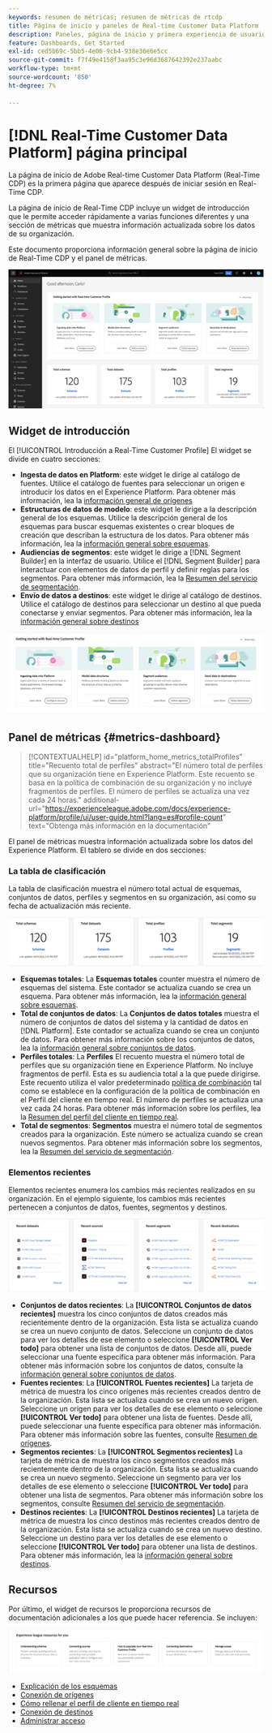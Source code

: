 ```yaml
---
keywords: resumen de métricas; resumen de métricas de rtcdp
title: Página de inicio y paneles de Real-time Customer Data Platform
description: Paneles, página de inicio y primera experiencia de usuario en Adobe Experience Platform
feature: Dashboards, Get Started
exl-id: ced5b69c-5bb5-4e06-9cb4-938e36e6e5cc
source-git-commit: f7f49e4158f3aa95c3e96d3687642392e237aabc
workflow-type: tm+mt
source-wordcount: '850'
ht-degree: 7%

---
```


# [!DNL Real-Time Customer Data Platform] página principal

La página de inicio de Adobe Real-time Customer Data Platform (Real-Time CDP) es la primera página que aparece después de iniciar sesión en Real-Time CDP.

La página de inicio de Real-Time CDP incluye un widget de introducción que le permite acceder rápidamente a varias funciones diferentes y una sección de métricas que muestra información actualizada sobre los datos de su organización.

Este documento proporciona información general sobre la página de inicio de Real-Time CDP y el panel de métricas.

![La página de inicio de la IU de Platform.](assets/platform-home/home.png)

## Widget de introducción

El [!UICONTROL Introducción a Real-Time Customer Profile] El widget se divide en cuatro secciones:

* **Ingesta de datos en Platform**: este widget le dirige al catálogo de fuentes. Utilice el catálogo de fuentes para seleccionar un origen e introducir los datos en el Experience Platform. Para obtener más información, lea la [información general de orígenes](../sources/home.md)
* **Estructuras de datos de modelo**: este widget le dirige a la descripción general de los esquemas. Utilice la descripción general de los esquemas para buscar esquemas existentes o crear bloques de creación que describan la estructura de los datos. Para obtener más información, lea la [información general sobre esquemas](../xdm/home.md).
* **Audiencias de segmentos**: este widget le dirige a [!DNL Segment Builder] en la interfaz de usuario. Utilice el [!DNL Segment Builder] para interactuar con elementos de datos de perfil y definir reglas para los segmentos. Para obtener más información, lea la [Resumen del servicio de segmentación](../segmentation/home.md).
* **Envío de datos a destinos**: este widget le dirige al catálogo de destinos. Utilice el catálogo de destinos para seleccionar un destino al que pueda conectarse y enviar segmentos. Para obtener más información, lea la [información general sobre destinos](../destinations/home.md)

![La página de inicio de la IU de Platform muestra el widget de introducción](assets/platform-home/getting-started-widget.png)

## Panel de métricas {#metrics-dashboard}

>[!CONTEXTUALHELP]
>id="platform_home_metrics_totalProfiles"
>title="Recuento total de perfiles"
>abstract="El número total de perfiles que su organización tiene en Experience Platform. Este recuento se basa en la política de combinación de su organización y no incluye fragmentos de perfiles. El número de perfiles se actualiza una vez cada 24 horas."
>additional-url="https://experienceleague.adobe.com/docs/experience-platform/profile/ui/user-guide.html?lang=es#profile-count" text="Obtenga más información en la documentación"

El panel de métricas muestra información actualizada sobre los datos del Experience Platform. El tablero se divide en dos secciones:

### La tabla de clasificación

La tabla de clasificación muestra el número total actual de esquemas, conjuntos de datos, perfiles y segmentos en su organización, así como su fecha de actualización más reciente.

![La sección de la tabla de clasificación de la página de inicio de la IU de Platform.](assets/platform-home/leaderboard.png)

* **Esquemas totales**: La **Esquemas totales** counter muestra el número de esquemas del sistema. Este contador se actualiza cuando se crea un esquema. Para obtener más información, lea la [información general sobre esquemas](../xdm/home.md).
* **Total de conjuntos de datos**: La **Conjuntos de datos totales** muestra el número de conjuntos de datos del sistema y la cantidad de datos en [!DNL Platform]. Este contador se actualiza cuando se crea un conjunto de datos. Para obtener más información sobre los conjuntos de datos, lea la [información general sobre conjuntos de datos](../catalog/datasets/overview.md).
* **Perfiles totales**: La **Perfiles** El recuento muestra el número total de perfiles que su organización tiene en Experience Platform. No incluye fragmentos de perfil. Esta es su audiencia total a la que puede dirigirse. Este recuento utiliza el valor predeterminado [política de combinación](profile/merge-policies.md) tal como se establece en la configuración de la política de combinación en el Perfil del cliente en tiempo real. El número de perfiles se actualiza una vez cada 24 horas. Para obtener más información sobre los perfiles, lea la [Resumen del perfil del cliente en tiempo real](../profile/home.md).
* **Total de segmentos**: **Segmentos** muestra el número total de segmentos creados para la organización. Este número se actualiza cuando se crean nuevos segmentos. Para obtener más información sobre los segmentos, lea la [Resumen del servicio de segmentación](../segmentation/home.md).

### Elementos recientes

Elementos recientes enumera los cambios más recientes realizados en su organización. En el ejemplo siguiente, los cambios más recientes pertenecen a conjuntos de datos, fuentes, segmentos y destinos.

![La sección Elementos recientes en la página de inicio de la IU de Platform.](assets/platform-home/recent-items.png)

* **Conjuntos de datos recientes**: La **[!UICONTROL Conjuntos de datos recientes]** muestra los cinco conjuntos de datos creados más recientemente dentro de la organización. Esta lista se actualiza cuando se crea un nuevo conjunto de datos. Seleccione un conjunto de datos para ver los detalles de ese elemento o seleccione **[!UICONTROL Ver todo]** para obtener una lista de conjuntos de datos. Desde allí, puede seleccionar una fuente específica para obtener más información. Para obtener más información sobre los conjuntos de datos, consulte la [información general sobre conjuntos de datos](../catalog/datasets/overview.md).
* **Fuentes recientes**: La **[!UICONTROL Fuentes recientes]** La tarjeta de métrica de muestra los cinco orígenes más recientes creados dentro de la organización. Esta lista se actualiza cuando se crea un nuevo origen. Seleccione un origen para ver los detalles de ese elemento o seleccione **[!UICONTROL Ver todo]** para obtener una lista de fuentes. Desde allí, puede seleccionar una fuente específica para obtener más información. Para obtener más información sobre las fuentes, consulte [Resumen de orígenes](../sources/home.md).
* **Segmentos recientes**: La **[!UICONTROL Segmentos recientes]** La tarjeta de métrica de muestra los cinco segmentos creados más recientemente dentro de la organización. Esta lista se actualiza cuando se crea un nuevo segmento. Seleccione un segmento para ver los detalles de ese elemento o seleccione **[!UICONTROL Ver todo]** para obtener una lista de segmentos. Para obtener más información sobre los segmentos, consulte [Resumen del servicio de segmentación](../segmentation/home.md).
* **Destinos recientes**: La **[!UICONTROL Destinos recientes]** La tarjeta de métrica de muestra los cinco destinos más recientes creados dentro de la organización. Esta lista se actualiza cuando se crea un nuevo destino. Seleccione un destino para ver los detalles de ese elemento o seleccione **[!UICONTROL Ver todo]** para obtener una lista de destinos. Para obtener más información, lea la [información general sobre destinos](../destinations/home.md).

## Recursos

Por último, el widget de recursos le proporciona recursos de documentación adicionales a los que puede hacer referencia. Se incluyen:

![La sección de recursos de la página de inicio de la IU de Platform.](assets/platform-home/resources.png)

* [Explicación de los esquemas](../xdm/schema/composition.md)
* [Conexión de orígenes](../sources/home.md)
* [Cómo rellenar el perfil de cliente en tiempo real](../profile/home.md)
* [Conexión de destinos](../destinations/home.md)
* [Administrar acceso](../access-control/abac/overview.md)

<!-- ### Successful profile records

In the leaderboard **[!UICONTROL Successful profile records]** shows the total number of records that have been successfully processed into the profile.

There is also a metric card that shows the percentage of successful records. Select **[!UICONTROL View datasets]** to see more details about the profile records. Hover over the colored area of the graph to see additional details:

![image](assets/home-profilerecords-details.PNG)

The number of successful profile records is updated hourly. 

For more information about profiles, see [A unified view of your customer in Real-Time CDP](profile/profile-overview.md).

### Total profile records

The **[!UICONTROL Total profile records]** metric card shows the total number of data records enabled to feed into the profiles, and the percentage that are successful, updated once per day. This does not include all data in the data lake, because some data might not be enabled to feed into the profiles.

 Hover over the colored area of the graph to see additional details about the successful profiles:

![image](assets/home-profile-details.PNG)

Select **[!UICONTROL View profiles]** to see more details about the profile records.

For more information about profiles, see [A unified view of your customer in Real-Time CDP](profile/profile-overview.md).

For more information about viewing a specific profile, see [Profile viewer](profile/profile-viewer.md).

### Failed profile records

In the leaderboard, **[!UICONTROL Failed profile records]** counts the number of records that failed to process into the profile.

The **[!UICONTROL Failed profile records]** metric card shows this count, and includes a graphical representation that helps you see how failures have trended during the time shown below the graphic. This chart is updated hourly. Select **[!UICONTROL View datasets]** to see more details about the profile records.

The number of failed profile records is updated hourly. -->
